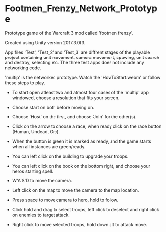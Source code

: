 # Footmen_Frenzy_Network_Prototype
Prototype game of the Warcraft 3 mod called 'footmen frenzy'.

Created using Unity version 2017.3.0f3.

App files 'Test', 'Test_2' and 'Test_3' are diffrent stages of the playable project containing unit movement, camera movement, spawing, unit search and destroy, selecting etc. The three test apps does not include any networking code.

'multip' is the networked prototype. Watch the 'HowToStart.webm' or follow these steps to play.
- To start open atleast two and atmost four cases of the 'multip' app windowed, choose a resolution that fits your screen.
- Choose start on both before moving on.
- Choose 'Host' on the first, and choose 'Join' for the other(s).
- Click on the arrow to choose a race, when ready click on the race button (Human, Undead, Orc).
- When the button is green it is marked as ready, and the game starts when all instances are green/ready.

- You can left click on the building to upgrade your troops.
- You can left click on the book on the bottom right, and choose your heros starting spell.

- W'A'S'D to move the camera.
- Left click on the map to move the camera to the map location.
- Press space to move camera to hero, hold to follow.
- Click hold and drag to select troops, left click to deselect and right click on enemies to target attack.
- Right click to move selected troops, hold down alt to attack move.
